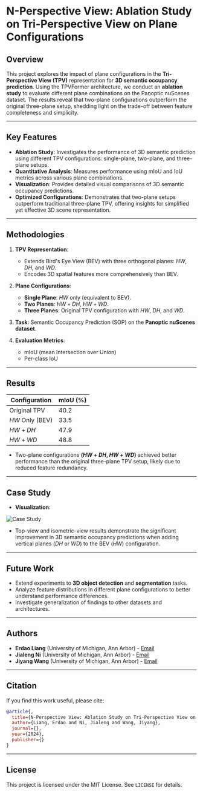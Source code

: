 # N-Perspective View: Ablation Study on Tri-Perspective View on Plane Configurations

## Overview
This project explores the impact of plane configurations in the **Tri-Perspective View (TPV)** representation for **3D semantic occupancy prediction**. Using the TPVFormer architecture, we conduct an **ablation study** to evaluate different plane combinations on the Panoptic nuScenes dataset. The results reveal that two-plane configurations outperform the original three-plane setup, shedding light on the trade-off between feature completeness and simplicity.

---

## Key Features
- **Ablation Study**: Investigates the performance of 3D semantic prediction using different TPV configurations: single-plane, two-plane, and three-plane setups.
- **Quantitative Analysis**: Measures performance using mIoU and IoU metrics across various plane combinations.
- **Visualization**: Provides detailed visual comparisons of 3D semantic occupancy predictions.
- **Optimized Configurations**: Demonstrates that two-plane setups outperform traditional three-plane TPV, offering insights for simplified yet effective 3D scene representation.

---

## Methodologies
1. **TPV Representation**:
   - Extends Bird's Eye View (BEV) with three orthogonal planes: $HW$, $DH$, and $WD$.
   - Encodes 3D spatial features more comprehensively than BEV.

2. **Plane Configurations**:
   - **Single Plane**: $HW$ only (equivalent to BEV).
   - **Two Planes**: $HW+DH$, $HW+WD$.
   - **Three Planes**: Original TPV configuration with $HW$, $DH$, and $WD$.

3. **Task**: Semantic Occupancy Prediction (SOP) on the **Panoptic nuScenes dataset**.

4. **Evaluation Metrics**:
   - mIoU (mean Intersection over Union)
   - Per-class IoU

---

## Results
| **Configuration** | **mIoU (%)** |
|-------------------|--------------|
| Original TPV      | 40.2         |
| $HW$ Only (BEV)   | 33.5         |
| $HW+DH$           | 47.9         |
| $HW+WD$           | 48.8         |

- Two-plane configurations **($HW+DH$, $HW+WD$)** achieved better performance than the original three-plane TPV setup, likely due to reduced feature redundancy.

---

## Case Study
- **Visualization**:

![Case Study](Case%20Study.png)
  - Top-view and isometric-view results demonstrate the significant improvement in 3D semantic occupancy predictions when adding vertical planes ($DH$ or $WD$) to the BEV ($HW$) configuration.

---


## Future Work
- Extend experiments to **3D object detection** and **segmentation** tasks.
- Analyze feature distributions in different plane configurations to better understand performance differences.
- Investigate generalization of findings to other datasets and architectures.

---

## Authors
- **Erdao Liang** (University of Michigan, Ann Arbor) - [Email](mailto:erdao@umich.edu)
- **Jialeng Ni** (University of Michigan, Ann Arbor) - [Email](mailto:jialeng@umich.edu)
- **Jiyang Wang** (University of Michigan, Ann Arbor) - [Email](mailto:realwjy@umich.edu)

---

## Citation
If you find this work useful, please cite:
```bibtex
@article{,
  title={N-Perspective View: Ablation Study on Tri-Perspective View on Plane Configurations},
  author={Liang, Erdao and Ni, Jialeng and Wang, Jiyang},
  journal={},
  year={2024},
  publisher={}
}
```

---

## License
This project is licensed under the MIT License. See `LICENSE` for details.
